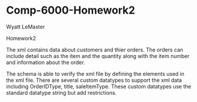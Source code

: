 # Comp-6000-Homework2

Wyatt LeMaster 

Homework2 

The xml contains data about customers and thier orders. The orders can include detail such as the item and the quantity along with the item number and information about the order. 

The schema is able to verify the xml file by defining the elements used in the xml file. There are several custom datatypes to support the xml data including OrderIDType, title, saleItemType. These custom datatypes use the standard datatype string but add restrictions. 

